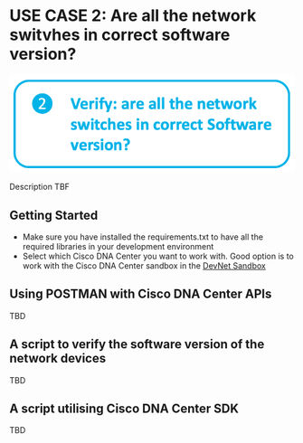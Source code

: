 # USE CASE 2: Are all the network switvhes in correct software version?

![alt text](/images/swim.png "Software Image check use case")

Description TBF

## Getting Started
- Make sure you have installed the requirements.txt to have all the required libraries in your development environment
- Select which Cisco DNA Center you want to work with. Good option is to work with the Cisco DNA Center sandbox in the [DevNet Sandbox](https://devnetsandbox.cisco.com/)

## Using POSTMAN with Cisco DNA Center APIs

TBD

## A script to verify the software version of the network devices

TBD


## A script utilising Cisco DNA Center SDK

TBD